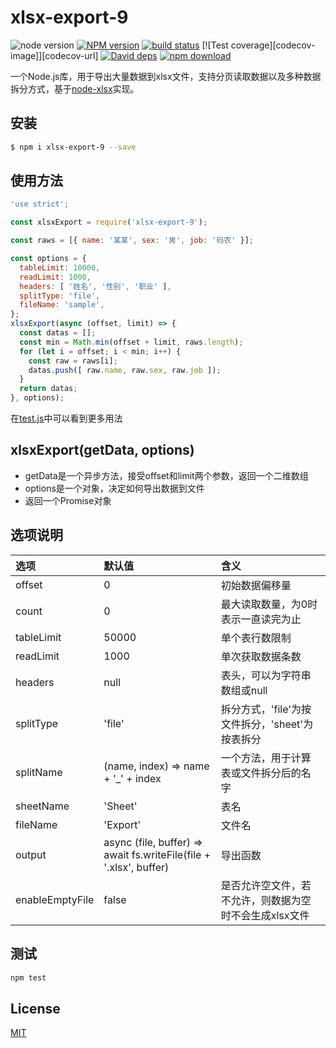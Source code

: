 # xlsx-export-9

![node version][node-image]
[![NPM version][npm-image]][npm-url]
[![build status][travis-image]][travis-url]
[![Test coverage][codecov-image]][codecov-url]
[![David deps][david-image]][david-url]
[![npm download][download-image]][download-url]

[node-image]: https://img.shields.io/badge/node-%3E%3D8-blue.svg
[npm-image]: https://img.shields.io/npm/v/xlsx-export-9.svg?style=flat-square
[npm-url]: https://npmjs.org/package/xlsx-export-9
[travis-image]: https://img.shields.io/travis/985ch/xlsx-export.svg?style=flat-square
[travis-url]: https://travis-ci.org/985ch/xlsx-export
[david-image]: https://img.shields.io/david/985ch/xlsx-export.svg?style=flat-square
[david-url]: https://david-dm.org/985ch/xlsx-export
[download-image]: https://img.shields.io/npm/dm/xlsx-export-9.svg?style=flat-square
[download-url]: https://npmjs.org/package/xlsx-export-9

一个Node.js库，用于导出大量数据到xlsx文件，支持分页读取数据以及多种数据拆分方式，基于[node-xlsx](https://github.com/mgcrea/node-xlsx)实现。

## 安装

```bash
$ npm i xlsx-export-9 --save
```

## 使用方法
```js
'use strict';

const xlsxExport = require('xlsx-export-9');

const raws = [{ name: '某某', sex: '男', job: '码农' }];

const options = {
  tableLimit: 10000,
  readLimit: 1000,
  headers: [ '姓名', '性别', '职业' ],
  splitType: 'file',
  fileName: 'sample',
};
xlsxExport(async (offset, limit) => {
  const datas = [];
  const min = Math.min(offset + limit, raws.length);
  for (let i = offset; i < min; i++) {
    const raw = raws[i];
    datas.push([ raw.name, raw.sex, raw.job ]);
  }
  return datas;
}, options);
```
在[test.js](./test.js)中可以看到更多用法

## xlsxExport(getData, options)
* getData是一个异步方法，接受offset和limit两个参数，返回一个二维数组
* options是一个对象，决定如何导出数据到文件
* 返回一个Promise对象

## 选项说明

| 选项 | 默认值 | 含义 |
|:----|:-----|:----|
| offset | 0 | 初始数据偏移量 |
| count | 0 | 最大读取数量，为0时表示一直读完为止 |
| tableLimit | 50000 | 单个表行数限制 |
| readLimit | 1000 | 单次获取数据条数 |
| headers | null | 表头，可以为字符串数组或null |
| splitType | 'file' | 拆分方式，'file'为按文件拆分，'sheet'为按表拆分 |
| splitName | (name, index) => name + '_' + index | 一个方法，用于计算表或文件拆分后的名字 |
| sheetName | 'Sheet' | 表名 |
| fileName | 'Export' | 文件名 |
| output | async (file, buffer) => await fs.writeFile(file + '.xlsx', buffer) | 导出函数 |
| enableEmptyFile | false | 是否允许空文件，若不允许，则数据为空时不会生成xlsx文件 |

## 测试

```sh
npm test
```

## License

[MIT](LICENSE)<br />
